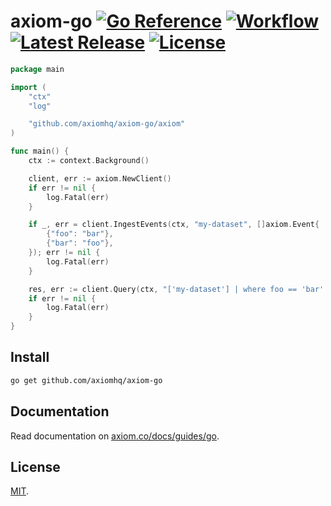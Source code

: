 # axiom-go [![Go Reference][gopkg_badge]][gopkg] [![Workflow][workflow_badge]][workflow] [![Latest Release][release_badge]][release] [![License][license_badge]][license]

```go
package main

import (
    "ctx"
    "log"

    "github.com/axiomhq/axiom-go/axiom"
)

func main() {
    ctx := context.Background()

    client, err := axiom.NewClient()
    if err != nil {
        log.Fatal(err)
    }

    if _, err = client.IngestEvents(ctx, "my-dataset", []axiom.Event{
        {"foo": "bar"},
        {"bar": "foo"},
    }); err != nil {
        log.Fatal(err)
    }

    res, err := client.Query(ctx, "['my-dataset'] | where foo == 'bar' | limit 100")
    if err != nil {
        log.Fatal(err)
    }
}
```

## Install

```sh
go get github.com/axiomhq/axiom-go
```

## Documentation

Read documentation on [axiom.co/docs/guides/go](https://axiom.co/docs/guides/go).

## License

[MIT](LICENSE).

<!-- Badges -->

[gopkg]: https://pkg.go.dev/github.com/axiomhq/axiom-go
[gopkg_badge]: https://img.shields.io/badge/doc-reference-007d9c?logo=go&logoColor=white
[workflow]: https://github.com/axiomhq/axiom-go/actions/workflows/push.yaml
[workflow_badge]: https://img.shields.io/github/actions/workflow/status/axiomhq/axiom-go/push.yaml?branch=main&ghcache=unused
[release]: https://github.com/axiomhq/axiom-go/releases/latest
[release_badge]: https://img.shields.io/github/release/axiomhq/axiom-go.svg?ghcache=unused
[license]: https://opensource.org/licenses/MIT
[license_badge]: https://img.shields.io/github/license/axiomhq/axiom-go.svg?color=blue&ghcache=unused
